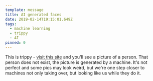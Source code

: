```yaml
---
template: message
title: AI generated faces
date: 2019-02-14T19:15:01.649Z
tags:
  - machine learning
  - trippy
  - AI
pinned: 0
---
```

This is trippy - [visit this site](https://thispersondoesnotexist.com/) and you'll see a picture of a person. That person does not exist, the picture is generated by a machine. It's not perfect and some pics may look weird, but we're one step closer to machines not only taking over, but looking like us while they do it.
